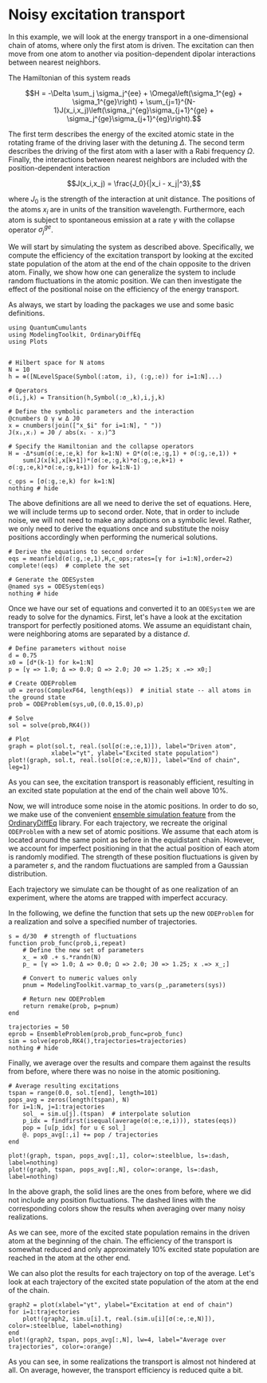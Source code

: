 # Noisy excitation transport

In this example, we will look at the energy transport in a one-dimensional chain of atoms, where only the first atom is driven.
The excitation can then move from one atom to another via position-dependent dipolar interactions between nearest neighbors.

The Hamiltonian of this system reads

```math
H = -\Delta \sum_j \sigma_j^{ee} + \Omega\left(\sigma_1^{eg} + \sigma_1^{ge}\right) + \sum_{j=1}^{N-1}J(x_i,x_j)\left(\sigma_j^{eg}\sigma_{j+1}^{ge} + \sigma_j^{ge}\sigma_{j+1}^{eg}\right).
```

The first term describes the energy of the excited atomic state in the rotating frame of the driving laser with the detuning $\Delta$.
The second term describes the driving of the first atom with a laser with a Rabi frequency $\Omega$.
Finally, the interactions between nearest neighbors are included with the position-dependent interaction

```math
J(x_i,x_j) = \frac{J_0}{|x_i - x_j|^3},
```

where $J_0$ is the strength of the interaction at unit distance.
The positions of the atoms $x_i$ are in units of the transition wavelength.
Furthermore, each atom is subject to spontaneous emission at a rate $\gamma$ with the collapse operator $\sigma_j^{ge}$.

We will start by simulating the system as described above.
Specifically, we compute the efficiency of the excitation transport by looking at the excited state population of the atom at the end of the chain opposite to the driven atom.
Finally, we show how one can generalize the system to include random fluctuations in the atomic position.
We can then investigate the effect of the positional noise on the efficiency of the energy transport.

As always, we start by loading the packages we use and some basic definitions.

```@example noisy-chain
using QuantumCumulants
using ModelingToolkit, OrdinaryDiffEq
using Plots


# Hilbert space for N atoms
N = 10
h = ⊗([NLevelSpace(Symbol(:atom, i), (:g,:e)) for i=1:N]...)

# Operators
σ(i,j,k) = Transition(h,Symbol(:σ_,k),i,j,k)

# Define the symbolic parameters and the interaction
@cnumbers Ω γ w Δ J0
x = cnumbers(join(["x_$i" for i=1:N], " "))
J(xᵢ,xⱼ) = J0 / abs(xᵢ - xⱼ)^3

# Specify the Hamiltonian and the collapse operators
H = -Δ*sum(σ(:e,:e,k) for k=1:N) + Ω*(σ(:e,:g,1) + σ(:g,:e,1)) +
    sum(J(x[k],x[k+1])*(σ(:e,:g,k)*σ(:g,:e,k+1) + σ(:g,:e,k)*σ(:e,:g,k+1)) for k=1:N-1)

c_ops = [σ(:g,:e,k) for k=1:N]
nothing # hide
```

The above definitions are all we need to derive the set of equations.
Here, we will include terms up to second order.
Note, that in order to include noise, we will not need to make any adaptions on a symbolic level.
Rather, we only need to derive the equations once and substitute the noisy positions accordingly when performing the numerical solutions.

```@example noisy-chain
# Derive the equations to second order
eqs = meanfield(σ(:g,:e,1),H,c_ops;rates=[γ for i=1:N],order=2)
complete!(eqs)  # complete the set

# Generate the ODESystem
@named sys = ODESystem(eqs)
nothing # hide
```

Once we have our set of equations and converted it to an `ODESystem` we are ready to solve for the dynamics.
First, let's have a look at the excitation transport for perfectly positioned atoms.
We assume an equidistant chain, were neighboring atoms are separated by a distance $d$.

```@example noisy-chain
# Define parameters without noise
d = 0.75
x0 = [d*(k-1) for k=1:N]
p = [γ => 1.0; Δ => 0.0; Ω => 2.0; J0 => 1.25; x .=> x0;]

# Create ODEProblem
u0 = zeros(ComplexF64, length(eqs))  # initial state -- all atoms in the ground state
prob = ODEProblem(sys,u0,(0.0,15.0),p)

# Solve
sol = solve(prob,RK4())

# Plot
graph = plot(sol.t, real.(sol[σ(:e,:e,1)]), label="Driven atom",
            xlabel="γt", ylabel="Excited state population")
plot!(graph, sol.t, real.(sol[σ(:e,:e,N)]), label="End of chain", leg=1)
```

As you can see, the excitation transport is reasonably efficient, resulting in an excited state population at the end of the chain well above 10%.

Now, we will introduce some noise in the atomic positions.
In order to do so, we make use of the convenient [ensemble simulation feature](https://diffeq.sciml.ai/stable/features/ensemble/) from the [OrdinaryDiffEq](https://diffeq.sciml.ai/stable/) library.
For each trajectory, we recreate the original `ODEProblem` with a new set of atomic positions.
We assume that each atom is located around the same point as before in the equidistant chain.
However, we account for imperfect positioning in that the actual position of each atom is randomly modified.
The strength of these position fluctuations is given by a parameter $s$, and the random fluctuations are sampled from a Gaussian distribution.

Each trajectory we simulate can be thought of as one realization of an experiment, where the atoms are trapped with imperfect accuracy.

In the following, we define the function that sets up the new `ODEProblem` for a realization and solve a specified number of trajectories.

```@example noisy-chain
s = d/30  # strength of fluctuations
function prob_func(prob,i,repeat)
    # Define the new set of parameters
    x_ = x0 .+ s.*randn(N)
    p_ = [γ => 1.0; Δ => 0.0; Ω => 2.0; J0 => 1.25; x .=> x_;]

    # Convert to numeric values only
    pnum = ModelingToolkit.varmap_to_vars(p_,parameters(sys))

    # Return new ODEProblem
    return remake(prob, p=pnum)
end

trajectories = 50
eprob = EnsembleProblem(prob,prob_func=prob_func)
sim = solve(eprob,RK4(),trajectories=trajectories)
nothing # hide
```

Finally, we average over the results and compare them against the results from before, where there was no noise in the atomic positioning.

```@example noisy-chain
# Average resulting excitations
tspan = range(0.0, sol.t[end], length=101)
pops_avg = zeros(length(tspan), N)
for i=1:N, j=1:trajectories
    sol_ = sim.u[j].(tspan)  # interpolate solution
    p_idx = findfirst(isequal(average(σ(:e,:e,i))), states(eqs))
    pop = [u[p_idx] for u ∈ sol_]
    @. pops_avg[:,i] += pop / trajectories
end

plot!(graph, tspan, pops_avg[:,1], color=:steelblue, ls=:dash, label=nothing)
plot!(graph, tspan, pops_avg[:,N], color=:orange, ls=:dash, label=nothing)
```

In the above graph, the solid lines are the ones from before, where we did not include any position fluctuations.
The dashed lines with the corresponding colors show the results when averaging over many noisy realizations.

As we can see, more of the excited state population remains in the driven atom at the beginning of the chain.
The efficiency of the transport is somewhat reduced and only approximately 10% excited state population are reached in the atom at the other end.

We can also plot the results for each trajectory on top of the average.
Let's look at each trajectory of the excited state population of the atom at the end of the chain.

```@example noisy-chain
graph2 = plot(xlabel="γt", ylabel="Excitation at end of chain")
for i=1:trajectories
    plot!(graph2, sim.u[i].t, real.(sim.u[i][σ(:e,:e,N)]), color=:steelblue, label=nothing)
end
plot!(graph2, tspan, pops_avg[:,N], lw=4, label="Average over trajectories", color=:orange)
```

As you can see, in some realizations the transport is almost not hindered at all.
On average, however, the transport efficiency is reduced quite a bit.